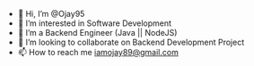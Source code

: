 - 👋 Hi, I’m @Ojay95
- 👀 I’m interested in Software Development
- 🌱 I’m a Backend Engineer (Java || NodeJS)
- 💞️ I’m looking to collaborate on Backend Development Project
- 📫 How to reach me iamojay89@gmail.com

<!---
Ojay95/Ojay95 is a ✨ special ✨ repository because its `README.md` (this file) appears on your GitHub profile.
You can click the Preview link to take a look at your changes.
--->
